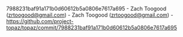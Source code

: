 7988231baf91a171b0d60612b5a0806e7617a695 - Zach Toogood (zrtoogood@gmail.com) - Zach Toogood (zrtoogood@gmail.com) - https://github.com/project-topaz/topaz/commit/7988231baf91a171b0d60612b5a0806e7617a695

